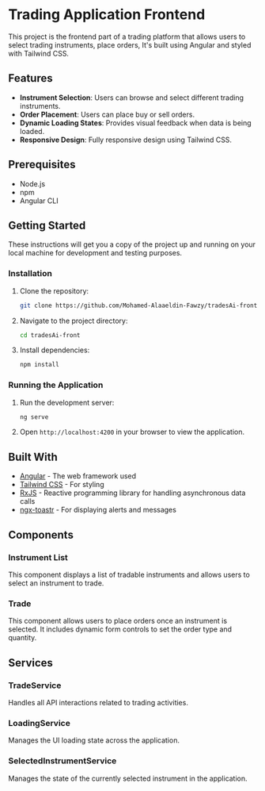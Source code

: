 # Trading Application Frontend

This project is the frontend part of a trading platform that allows users to select trading instruments, place orders, It's built using Angular and styled with Tailwind CSS.

## Features

- **Instrument Selection**: Users can browse and select different trading instruments.
- **Order Placement**: Users can place buy or sell orders.
- **Dynamic Loading States**: Provides visual feedback when data is being loaded.
- **Responsive Design**: Fully responsive design using Tailwind CSS.

## Prerequisites

- Node.js
- npm
- Angular CLI

## Getting Started

These instructions will get you a copy of the project up and running on your local machine for development and testing purposes.

### Installation

1. Clone the repository:
   ```bash
   git clone https://github.com/Mohamed-Alaaeldin-Fawzy/tradesAi-front
   ```
2. Navigate to the project directory:
   ```bash
   cd tradesAi-front
   ```
3. Install dependencies:
   ```bash
   npm install
   ```

### Running the Application

1. Run the development server:
   ```bash
   ng serve
   ```
2. Open `http://localhost:4200` in your browser to view the application.

## Built With

- [Angular](https://angular.io/) - The web framework used
- [Tailwind CSS](https://tailwindcss.com/) - For styling
- [RxJS](https://rxjs.dev/) - Reactive programming library for handling asynchronous data calls
- [ngx-toastr](https://www.npmjs.com/package/ngx-toastr) - For displaying alerts and messages

## Components

### Instrument List

This component displays a list of tradable instruments and allows users to select an instrument to trade.

### Trade

This component allows users to place orders once an instrument is selected. It includes dynamic form controls to set the order type and quantity.

## Services

### TradeService

Handles all API interactions related to trading activities.

### LoadingService

Manages the UI loading state across the application.

### SelectedInstrumentService

Manages the state of the currently selected instrument in the application.
